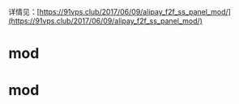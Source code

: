 详情见：[https://91vps.club/2017/06/09/alipay_f2f_ss_panel_mod/](https://91vps.club/2017/06/09/alipay_f2f_ss_panel_mod/)
# mod
# mod

